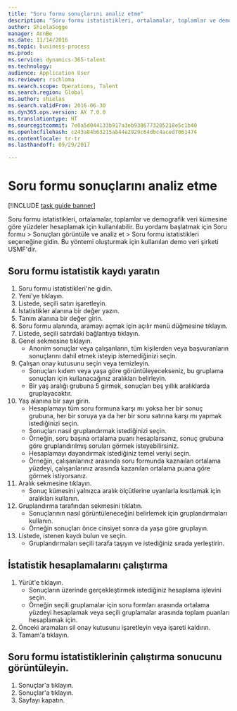```yaml
--- 
title: "Soru formu sonuçlarını analiz etme"
description: "Soru formu istatistikleri, ortalamalar, toplamlar ve demografik veri kümesine göre yüzdeler hesaplamak için kullanılabilir."
author: ShielaSogge
manager: AnnBe
ms.date: 11/14/2016
ms.topic: business-process
ms.prod: 
ms.service: dynamics-365-talent
ms.technology: 
audience: Application User
ms.reviewer: rschloma
ms.search.scope: Operations, Talent
ms.search.region: Global
ms.author: shielas
ms.search.validFrom: 2016-06-30
ms.dyn365.ops.version: AX 7.0.0
ms.translationtype: HT
ms.sourcegitcommit: 7e0a5d044133b917a3eb9386773205218e5c1b40
ms.openlocfilehash: c243a84b63215ab44e2929c64dbc4aced7061474
ms.contentlocale: tr-tr
ms.lasthandoff: 09/29/2017

---
```

# <a name="analyze-questionnaire-results"></a>Soru formu sonuçlarını analiz etme

[!INCLUDE [task guide banner](../../includes/task-guide-banner.md)]

Soru formu istatistikleri, ortalamalar, toplamlar ve demografik veri kümesine göre yüzdeler hesaplamak için kullanılabilir. Bu yordamı başlatmak için Soru formu > Sonuçları görüntüle ve analiz et > Soru formu istatistikleri seçeneğine gidin. Bu yöntemi oluşturmak için kullanılan demo veri şirketi USMF'dir.


## <a name="create-a-questionnaire-statistics-record"></a>Soru formu istatistik kaydı yaratın
1. Soru formu istatistikleri'ne gidin.
2. Yeni'ye tıklayın.
3. Listede, seçili satırı işaretleyin.
4. İstatistikler alanına bir değer yazın.
5. Tanım alanına bir değer girin.
6. Soru formu alanında, aramayı açmak için açılır menü düğmesine tıklayın.
7. Listede, seçili satırdaki bağlantıya tıklayın.
8. Genel sekmesine tıklayın.
    * Anonim sonuçlar veya çalışanların, tüm kişilerden veya başvuranların sonuçlarını dahil etmek isteyip istemediğinizi seçin.  
9. Çalışan onay kutusunu seçin veya temizleyin.
    * Sonuçları kıdem veya yaşa göre görüntüleyecekseniz, bu gruplama sonuçları için kullanacağınız aralıkları belirleyin.  
    * Bir yaş aralığı grubuna 5 girmek, sonuçları beş yıllık aralıklarda gruplayacaktır.  
10. Yaş alanına bir sayı girin.
    * Hesaplamayı tüm soru formuna karşı mı yoksa her bir sonuç grubuna, her bir soruya ya da her bir soru satırına karşı mı yapmak istediğinizi seçin.  
    * Sonuçları nasıl gruplandırmak istediğinizi seçin.  
    * Örneğin, soru başına ortalama puanı hesaplarsanız, sonuç grubuna göre gruplandırılmış soruları görmek isteyebilirsiniz.  
    * Hesaplamayı dayandırmak istediğiniz temel veriyi seçin.  
    * Örneğin, çalışanlarınız arasında soru formunda kaznaılan ortalama yüzdeyi, çalışanlarınız arasında kazanılan ortalama puana göre görmek istiyorsanız.  
11. Aralık sekmesine tıklayın.
    * Sonuç kümesini yalnızca aralık ölçütlerine uyanlarla kısıtlamak için aralıkları kullanın.  
12. Gruplandırma tarafından sekmesini tıklatın.
    * Sonuçlarının nasıl görüntüleneceğini belirlemek için gruplandırmaları kullanın.  
    * Örneğin sonuçları önce cinsiyet sonra da yaşa göre gruplayın.  
13. Listede, istenen kaydı bulun ve seçin.
    * Gruplandırmaları seçili tarafa taşıyın ve istediğiniz sırada yerleştirin.  

## <a name="execute-the-statistics-calculation"></a>İstatistik hesaplamalarını çalıştırma
1. Yürüt'e tıklayın.
    * Sonuçların üzerinde gerçekleştirmek istediğiniz hesaplama işlevini seçin.  
    * Örneğin seçili gruplamalar için soru formları arasında ortalama yüzdeyi hesaplamak veya seçili gruplamalar arasında toplam puanları hesaplamak için.  
2. Önceki aramaları sil onay kutusunu işaretleyin veya işareti kaldırın.
3. Tamam'a tıklayın.

## <a name="view-the-results-of-the-questionnaire-statistics-run"></a>Soru formu istatistiklerinin çalıştırma sonucunu görüntüleyin.
1. Sonuçlar'a tıklayın.
2. Sonuçlar'a tıklayın.
3. Sayfayı kapatın.


